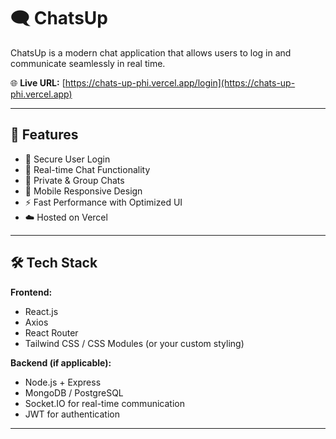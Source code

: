 # 🗨️ ChatsUp

ChatsUp is a modern chat application that allows users to log in and communicate seamlessly in real time.

🌐 **Live URL:** [https://chats-up-phi.vercel.app/login](https://chats-up-phi.vercel.app)

---

## 🚀 Features
- 🔐 Secure User Login
- 💬 Real-time Chat Functionality
- 👥 Private & Group Chats
- 📱 Mobile Responsive Design
- ⚡ Fast Performance with Optimized UI
- ☁️ Hosted on Vercel

---

## 🛠️ Tech Stack
**Frontend:**
- React.js
- Axios
- React Router
- Tailwind CSS / CSS Modules (or your custom styling)

**Backend (if applicable):**
- Node.js + Express
- MongoDB / PostgreSQL
- Socket.IO for real-time communication
- JWT for authentication

---



